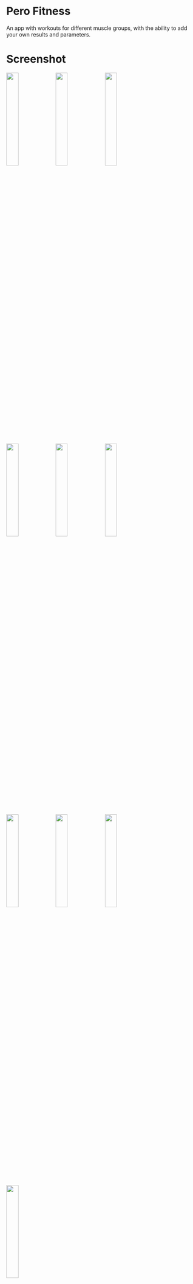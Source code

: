 # Pero Fitness

An app with workouts for different muscle groups, with the ability to add your own results and parameters.

# Screenshot

<img src="https://github.com/ismail036/flutter-fitness-app/assets/90846601/8163f17c-9a63-4535-bb9c-cd4ee4e26a87" width=25% height=25%>
<img src="https://github.com/ismail036/flutter-fitness-app/assets/90846601/5aeb33dd-113e-46a0-806a-480255c83b0b" width=25% height=25%>
<img src="https://github.com/ismail036/flutter-fitness-app/assets/90846601/4855608c-f49e-453e-aa9a-8e00a0f5e4ff" width=25% height=25%>
<img src="https://github.com/ismail036/flutter-fitness-app/assets/90846601/e137dec7-4836-4107-a8ca-826ad44447be" width=25% height=25%>
<img src="https://github.com/ismail036/flutter-fitness-app/assets/90846601/e64461a3-a291-4f80-9540-8a120bea45c3" width=25% height=25%>
<img src="https://github.com/ismail036/flutter-fitness-app/assets/90846601/9da0f16f-1f3d-4b02-9953-ced7a1eb741b" width=25% height=25%>
<img src="https://github.com/ismail036/flutter-fitness-app/assets/90846601/9e457a37-8d8c-4d4e-ab22-aa2a3a988ea6" width=25% height=25%>
<img src="https://github.com/ismail036/flutter-fitness-app/assets/90846601/c80f0458-fb2c-41cb-a676-1eed2bf82110" width=25% height=25%>
<img src="https://github.com/ismail036/flutter-fitness-app/assets/90846601/a51f42ba-e5aa-4a8e-8835-f1dc017fca77" width=25% height=25%>
<img src="https://github.com/ismail036/flutter-fitness-app/assets/90846601/676ff299-0797-4296-a61d-b701389ba12d" width=25% height=25%>


